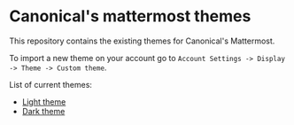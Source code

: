 # Canonical's mattermost themes

This repository contains the existing themes for Canonical's Mattermost.

To import a new theme on your account go to `Account Settings -> Display -> Theme -> Custom theme`.

List of current themes:

- [Light theme](./lightTheme.json)
- [Dark theme](./darkTheme.json)
